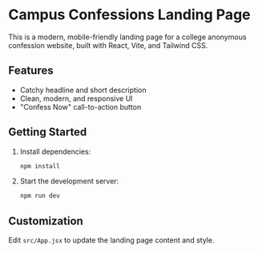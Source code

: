 
# Campus Confessions Landing Page

This is a modern, mobile-friendly landing page for a college anonymous confession website, built with React, Vite, and Tailwind CSS.

## Features
- Catchy headline and short description
- Clean, modern, and responsive UI
- "Confess Now" call-to-action button

## Getting Started
1. Install dependencies:
   ```sh
   npm install
   ```
2. Start the development server:
   ```sh
   npm run dev
   ```

## Customization
Edit `src/App.jsx` to update the landing page content and style.
